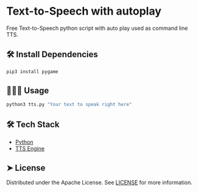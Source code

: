 # Text-to-Speech with autoplay
Free Text-to-Speech python script with auto play used as command line TTS.

## 🛠️ Install Dependencies    
```bash
pip3 install pygame
```

## 🧑🏻‍💻 Usage
```bash
python3 tts.py "Your text to speak right here"
```

## 🛠️ Tech Stack
- [Python](https://www.python.org/)
- [TTS Engine](https://ttsmp3.com/)

## ➤ License
Distributed under the Apache License. See [LICENSE](LICENSE) for more information.
        

